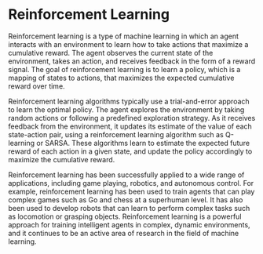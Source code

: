 
# Reinforcement Learning

Reinforcement learning is a type of machine learning in which an agent interacts with an environment to learn how to take actions that maximize a cumulative reward. The agent observes the current state of the environment, takes an action, and receives feedback in the form of a reward signal. The goal of reinforcement learning is to learn a policy, which is a mapping of states to actions, that maximizes the expected cumulative reward over time.

Reinforcement learning algorithms typically use a trial-and-error approach to learn the optimal policy. The agent explores the environment by taking random actions or following a predefined exploration strategy. As it receives feedback from the environment, it updates its estimate of the value of each state-action pair, using a reinforcement learning algorithm such as Q-learning or SARSA. These algorithms learn to estimate the expected future reward of each action in a given state, and update the policy accordingly to maximize the cumulative reward.

Reinforcement learning has been successfully applied to a wide range of applications, including game playing, robotics, and autonomous control. For example, reinforcement learning has been used to train agents that can play complex games such as Go and chess at a superhuman level. It has also been used to develop robots that can learn to perform complex tasks such as locomotion or grasping objects. Reinforcement learning is a powerful approach for training intelligent agents in complex, dynamic environments, and it continues to be an active area of research in the field of machine learning.
